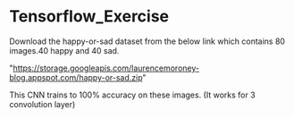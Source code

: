 # Tensorflow_Exercise

Download the happy-or-sad dataset from the below link which contains 80 images.40 happy and 40 sad.

"https://storage.googleapis.com/laurencemoroney-blog.appspot.com/happy-or-sad.zip"

This CNN  trains to 100% accuracy on these images. (It works for 3 convolution layer)
